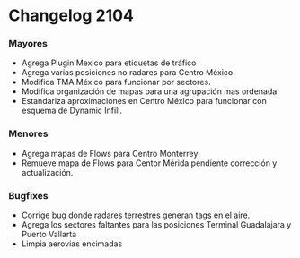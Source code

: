 # Changelog 2104

### Mayores
- Agrega Plugin Mexico para etiquetas de tráfico
- Agrega varias posiciones no radares para Centro México.
- Modifica TMA México para funcionar por sectores.
- Modifica organización de mapas para una agrupación mas ordenada
- Estandariza aproximaciones en Centro México para funcionar con esquema de Dynamic Infill.

### Menores
- Agrega mapas de Flows para Centro Monterrey
- Remueve mapa de Flows para Centor Mérida pendiente corrección y actualización.

### Bugfixes
- Corrige bug donde radares terrestres generan tags en el aire.
- Agrega los sectores faltantes para las posiciones Terminal Guadalajara y Puerto Vallarta
- Limpia aerovias encimadas
